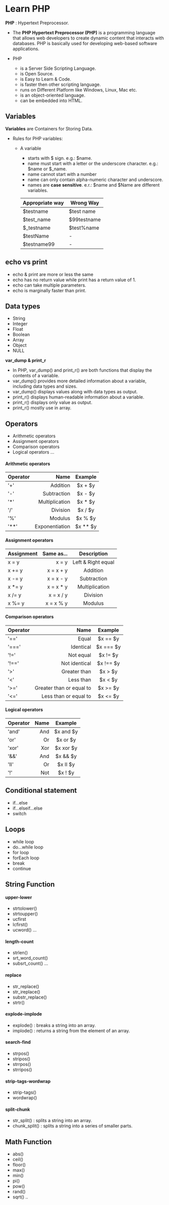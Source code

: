 # Learn PHP #

**PHP** : Hypertext Preprocessor.

- The **PHP Hypertext Preprocessor (PHP)** is a programming language that allows web developers to create dynamic content that interacts with databases. PHP is basically used for developing web-based software applications. 

- PHP
    - is a Server Side Scripting Language.
    - is Open Source.
    - is Easy to Learn & Code.
    - is faster then other scripting language.
    - runs on Different Platform like Windows, Linux, Mac etc.
    - is an object-oriented language.
    - can be embedded into HTML.


## Variables ##

**Variables** are Containers for Storing Data.

- Rules for PHP variables:
    - A variable
        - starts with $ sign. e.g.: $name.
        - name must start with a letter or the underscore character. e.g.: $name or $_name.
        - name cannot start with a number
        - name can only contain alpha-numeric character and underscore.
        - names are **case sensitive**. e.r.: $name and $Name are different variables.
    
        Appropriate way  | Wrong Way
        ------------- | -------------
        $testname  | $test name
        $test_name  | $99testname
        $_testname  | $test%name
        $testName  | -
        $testname99  | -


## echo vs print ##   
- echo & print are more or less the same
- echo has no return value while print has a return value of 1.
- echo can take multiple parameters.
- echo is marginally faster than print.

## Data types ##
- String
- Integer
- Float
- Boolean
- Array
- Object
- NULL

**var_dump & print_r**
- In PHP, var_dump() and print_r() are both functions that display the contents of a variable.
- var_dump() provides more detailed information about a variable, including data types and sizes.
- var_dump() displays values along with data types as output. 
- print_r() displays human-readable information about a variable.
- print_r() displays only value as output.
- print_r() mostly use in array.

## Operators ##
- Arithmetic operators
- Assignment operators
- Comparison operators
- Logical operators ...


#### Arithmetic operators ####
Operator | Name | Example
| :--- | ---: | :---:
 '+' | Addition | $x + $y
 '-' | Subtraction | $x - $y
 '*' | Multiplication | $x * $y
 '/' | Division | $x / $y
 '%' | Modulus | $x % $y
 '**' | Exponentiation | $x ** $y


#### Assignment operators #### 
Assignment | Same as... | Description
| :--- | ---: | :---:
 x = y | x = y | Left & Right equal
 x += y | x = x + y | Addition
 x -= y | x = x - y | Subtraction
 x *= y | x = x * y | Multiplication
 x /= y | x = x / y | Division
 x %= y | x = x % y | Modulus


#### Comparison operators #### 
Operator | Name | Example
| :--- | ---: | :---:
 '==' | Equal | $x == $y
 '===' | Identical | $x === $y
 '!=' | Not equal | $x != $y
 '!==' | Not identical | $x !== $y
 '>' | Greater than | $x > $y
 '<' | Less than | $x < $y
 '>=' | Greater than or equal to | $x >= $y
 '<=' | Less than or equal to | $x <= $y


#### Logical operators #### 
Operator | Name | Example
| :--- | ---: | :---:
 'and' | And | $x and $y
 'or' | Or | $x or $y
 'xor' | Xor | $x xor $y
 '&&' | And | $x && $y
 'II' | Or | $x II $y
 '!' | Not | $x ! $y


## Conditional statement ##
- if...else
- if...elseif...else
- switch


## Loops ##
- while loop
- do...while loop
- for loop
- forEach loop
- break
- continue


## String Function ##

#### upper-lower #### 
- strtolower()
- strtoupper()
- ucfirst
- lcfirst()
- ucword() ...

#### length-count ####
- strlen()
- srt_word_count() 
- subsrt_count() ...

#### replace ####
- str_replace() 
- str_ireplace()
- substr_replace()
- strtr()

#### explode-implode ####
- explode() : breaks a string into an array.
- implode() : returns a string from the element of an array.

#### search-find ####
- strpos()
- stripos()
- strrpos()
- strripos()

#### strip-tags-wordwrap ####
- strip-tags()
- wordwrap()

#### split-chunk ####
- str_split() : splits a string into an array.
- chunk_split() : splits a string into a series of smaller parts.

## Math Function ##
- abs()
- ceil()
- floor()
- max()
- min()
- pi()
- pow()
- rand()
- sqrt() ..